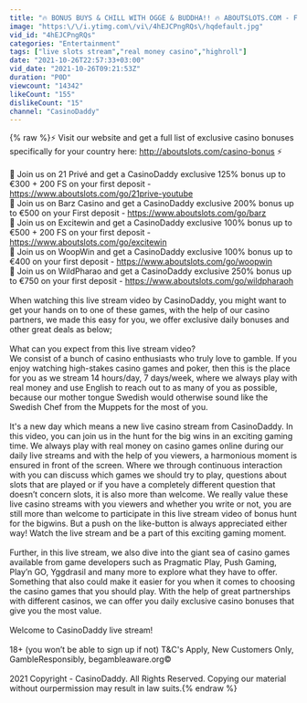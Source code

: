 ```yaml
---
title: "🔥 BONUS BUYS & CHILL WITH OGGE & BUDDHA!! 🔥 ABOUTSLOTS.COM - FOR THE BEST BONUSES & COMMUNITY FORUM"
image: "https:\/\/i.ytimg.com\/vi\/4hEJCPngRQs\/hqdefault.jpg"
vid_id: "4hEJCPngRQs"
categories: "Entertainment"
tags: ["live slots stream","real money casino","highroll"]
date: "2021-10-26T22:57:33+03:00"
vid_date: "2021-10-26T09:21:53Z"
duration: "P0D"
viewcount: "14342"
likeCount: "155"
dislikeCount: "15"
channel: "CasinoDaddy"
---
```

{% raw %}⚡ Visit our website and get a full list of exclusive casino bonuses specifically for your country here:  <a rel="nofollow" target="blank" href="http://aboutslots.com/casino-bonus">http://aboutslots.com/casino-bonus</a> ⚡<br /><br />🎁  Join us on 21 Privé and get a CasinoDaddy exclusive 125% bonus up to €300 + 200 FS on your first deposit - <a rel="nofollow" target="blank" href="https://www.aboutslots.com/go/21prive-youtube">https://www.aboutslots.com/go/21prive-youtube</a><br />🎁  Join us on Barz Casino and get a CasinoDaddy exclusive 200%  bonus up to €500 on your First deposit - <a rel="nofollow" target="blank" href="https://www.aboutslots.com/go/barz">https://www.aboutslots.com/go/barz</a> <br />🎁  Join us on Excitewin and get a CasinoDaddy exclusive 100% bonus up to €500 + 200 FS on your first deposit - <a rel="nofollow" target="blank" href="https://www.aboutslots.com/go/excitewin">https://www.aboutslots.com/go/excitewin</a> <br />🎁   Join us on WoopWin and get a CasinoDaddy exclusive 100% bonus up to €400 on your first deposit - <a rel="nofollow" target="blank" href="https://www.aboutslots.com/go/woopwin">https://www.aboutslots.com/go/woopwin</a><br />🎁  Join us on WildPharao and get a CasinoDaddy exclusive 250% bonus up to €750 on your first deposit - <a rel="nofollow" target="blank" href="https://www.aboutslots.com/go/wildpharaoh">https://www.aboutslots.com/go/wildpharaoh</a> <br /><br />When watching this live stream video by CasinoDaddy, you might want to get your hands on to one of these games, with the help of our casino partners, we made this easy for you, we offer exclusive daily bonuses and other great deals as below; <br /><br />What can you expect from this live stream video? <br />We consist of a bunch of casino enthusiasts who truly love to gamble. If you enjoy watching high-stakes casino games and poker, then this is the place for you as we stream 14 hours/day, 7 days/week, where we always play with real money and use English to reach out to as many of you as possible, because our mother tongue Swedish would otherwise sound like the Swedish Chef from the Muppets for the most of you. <br /><br />It's a new day which means a new live casino stream from CasinoDaddy. In this video, you can join us in the hunt for the big wins in an exciting gaming time. We always play with real money on casino games online during our daily live streams and with the help of you viewers, a harmonious moment is ensured in front of the screen. Where we through continuous interaction with you can discuss which games we should try to play, questions about slots that are played or if you have a completely different question that doesn’t concern slots, it is also more than welcome. We really value these live casino streams with you viewers and whether you write or not, you are still more than welcome to participate in this live stream video of bonus hunt for the bigwins. But a push on the like-button is always appreciated either way! Watch the live stream and be a part of this exciting gaming moment.<br /><br />Further, in this live stream, we also dive into the giant sea of casino games available from game developers such as Pragmatic Play, Push Gaming, Play’n GO, Yggdrasil and many more to explore what they have to offer. <br />Something that also could make it easier for you when it comes to choosing the casino games that you should play. With the help of great partnerships with different casinos, we can offer you daily exclusive casino bonuses that give you the most value. <br />                                    <br />Welcome to CasinoDaddy live stream! <br /><br />18+ (you won’t be able to sign up if not) T&amp;C's Apply, New Customers Only, GambleResponsibly, begambleaware.org© <br /><br />2021 Copyright - CasinoDaddy. All Rights Reserved. Copying our material without ourpermission may result in law suits.{% endraw %}
